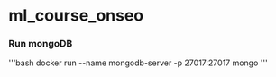 # ml_course_onseo

### Run mongoDB

'''bash 
docker run --name mongodb-server -p 27017:27017 mongo
'''